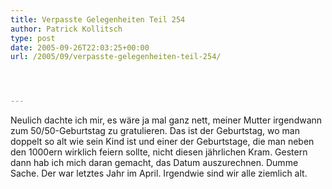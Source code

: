 ```yaml
---
title: Verpasste Gelegenheiten Teil 254
author: Patrick Kollitsch
type: post
date: 2005-09-26T22:03:25+00:00
url: /2005/09/verpasste-gelegenheiten-teil-254/




---
```

Neulich dachte ich mir, es w&auml;re ja mal ganz nett, meiner Mutter irgendwann zum 50/50-Geburtstag zu gratulieren. Das ist der Geburtstag, wo man doppelt so alt wie sein Kind ist und einer der Geburtstage, die man neben den 1000ern wirklich feiern sollte, nicht diesen j&auml;hrlichen Kram. Gestern dann hab ich mich daran gemacht, das Datum auszurechnen. Dumme Sache. Der war letztes Jahr im April. Irgendwie sind wir alle ziemlich alt.